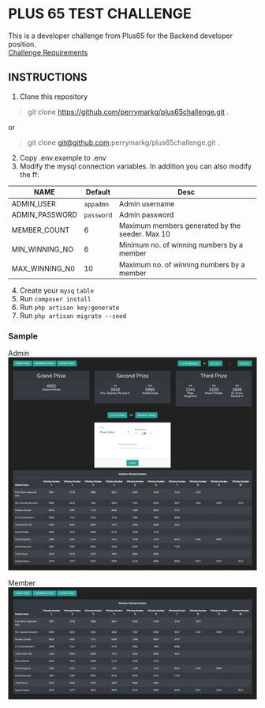 # PLUS 65 TEST CHALLENGE

This is a developer challenge from Plus65 for the Backend developer position.  
[Challenge Requirements](https://drive.google.com/open?id=0ByoKs7KHMtLyeEdrcG5yMnRjUWg5eTlLMUdPbWl0SWxUMVFZ)

## INSTRUCTIONS

1. Clone this repository

> git clone https://github.com/perrymarkg/plus65challenge.git .  

or

> git clone git@github.com:perrymarkg/plus65challenge.git .

2. Copy .env.example to .env
3. Modify the mysql connection variables. In addition you can also modify the ff:

| NAME | Default | Desc |
| ---- | ---- | --- |
| ADMIN_USER | `appadmn` | Admin username
| ADMIN_PASSWORD | `password` | Admin password
| MEMBER_COUNT | 6 | Maximum members generated by the seeder. Max 10
| MIN_WINNING_NO | 6 | Minimum no. of winning numbers by a member
| MAX_WINNING_N0 | 10 | Maximum no. of winning numbers by a member

4. Create your `mysq` `table`
5. Run `composer install`
6. Run `php artisan key:generate`
5. Run `php artisan migrate --seed`

### Sample

Admin  
![Admin](screens/admin.png)  

Member  
![Member](screens/member.png)  
